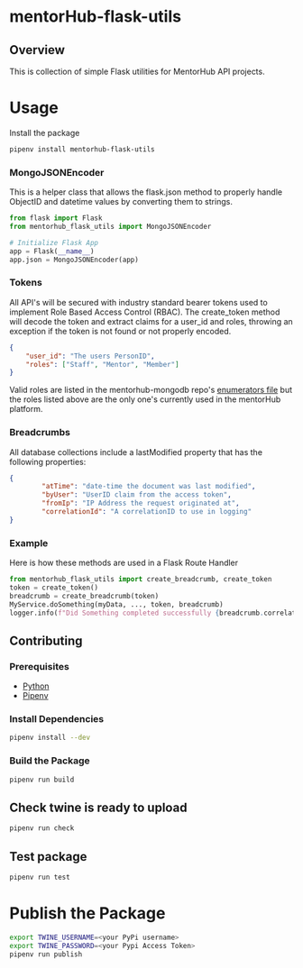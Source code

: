 # mentorHub-flask-utils

## Overview

This is collection of simple Flask utilities for MentorHub API projects. 

# Usage
Install the package
```sh
pipenv install mentorhub-flask-utils
```

### MongoJSONEncoder
This is a helper class that allows the flask.json method to properly handle ObjectID and datetime values by converting them to strings.
```py
from flask import Flask
from mentorhub_flask_utils import MongoJSONEncoder

# Initialize Flask App
app = Flask(__name__)
app.json = MongoJSONEncoder(app)
```
### Tokens
All API's will be secured with industry standard bearer tokens used to implement Role Based Access Control (RBAC). The create_token method will decode the token and extract claims for a user_id and roles, throwing an exception if the token is not found or not properly encoded. 
```json
{
    "user_id": "The users PersonID",
    "roles": ["Staff", "Mentor", "Member"]
}
```
Valid roles are listed in the mentorhub-mongodb repo's [enumerators file](https://github.com/agile-learning-institute/mentorHub-mongodb/blob/main/configurations/enumerators/enumerators.json) but the roles listed above are the only one's currently used in the mentorHub platform.

### Breadcrumbs
All database collections include a lastModified property that has the following properties:
```json
{
        "atTime": "date-time the document was last modified",
        "byUser": "UserID claim from the access token",
        "fromIp": "IP Address the request originated at",  
        "correlationId": "A correlationID to use in logging"
}
```

### Example
Here is how these methods are used in a Flask Route Handler
```py
from mentorhub_flask_utils import create_breadcrumb, create_token
token = create_token()
breadcrumb = create_breadcrumb(token)
MyService.doSomething(myData, ..., token, breadcrumb)
logger.info(f"Did Something completed successfully {breadcrumb.correlationId}")
```

## Contributing

### Prerequisites

- [Python](https://www.python.org/downloads/)
- [Pipenv](https://pipenv.pypa.io/en/latest/installation.html)

### Install Dependencies
```bash
pipenv install --dev
```

### Build the Package
```bash
pipenv run build
```

## Check twine is ready to upload
```bash
pipenv run check
```
## Test package 
```bash
pipenv run test
```

# Publish the Package
```bash
export TWINE_USERNAME=<your PyPi username>
export TWINE_PASSWORD=<your Pypi Access Token>
pipenv run publish
```